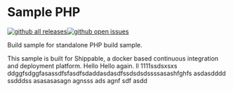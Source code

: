 Sample PHP
===============

[![github all releases](https://img.shields.io/github/downloads/Riturajcse/sample_php/total.svg)](https://github.com/Riturajcse/sample_php)[![github open issues](https://img.shields.io/github/issues/Riturajcse/sample_php.svg)](https://github.com/Riturajcse/sample_php)

Build sample for standalone PHP build sample.

This sample is built for Shippable, a docker based continuous integration and deployment platform.
Hello
Hello again.
ll
1111ssdsxsxs
ddggfsdggfasassdfsfasdfsdaddasdasdfssdsdsdssssasashfghfs
asdasdddd
ssdddss
asasasasagn
agnsss
ads
agnf
sdf
asdd
